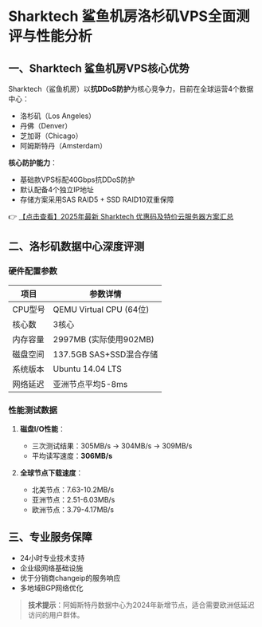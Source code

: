 # Sharktech 鲨鱼机房洛杉矶VPS全面测评与性能分析

## 一、Sharktech 鲨鱼机房VPS核心优势

Sharktech（鲨鱼机房）以**抗DDoS防护**为核心竞争力，目前在全球运营4个数据中心：
- 洛杉矶（Los Angeles）
- 丹佛（Denver）
- 芝加哥（Chicago）
- 阿姆斯特丹（Amsterdam）

**核心防护能力**：
- 基础款VPS标配40Gbps抗DDoS防护
- 默认配备4个独立IP地址
- 存储方案采用SAS RAID5 + SSD RAID10双重保障

👉 [【点击查看】2025年最新 Sharktech 优惠码及特价云服务器方案汇总](https://bit.ly/Sharktech)

## 二、洛杉矶数据中心深度评测

### 硬件配置参数
| 项目                | 参数详情                     |
|---------------------|----------------------------|
| CPU型号             | QEMU Virtual CPU (64位)    |
| 核心数              | 3核心                      |
| 内存容量            | 2997MB (实际使用902MB)      |
| 磁盘空间            | 137.5GB SAS+SSD混合存储     |
| 系统版本            | Ubuntu 14.04 LTS           |
| 网络延迟            | 亚洲节点平均5-8ms           |

### 性能测试数据
1. **磁盘I/O性能**：
   - 三次测试结果：305MB/s → 304MB/s → 309MB/s
   - 平均读写速度：**306MB/s**

2. **全球节点下载速度**：
   - 北美节点：7.63-10.2MB/s
   - 亚洲节点：2.51-6.03MB/s
   - 欧洲节点：3.79-4.17MB/s

## 三、专业服务保障
- 24小时专业技术支持
- 企业级网络基础设施
- 优于分销商changeip的服务响应
- 多地域BGP网络优化

> **技术提示**：阿姆斯特丹数据中心为2024年新增节点，适合需要欧洲低延迟访问的用户群体。
